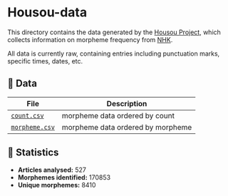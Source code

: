 # Housou-data

This directory contains the data generated by the [Housou Project](https://github.com/lukebeck/housou), 
which collects information on morpheme frequency from [NHK](https://www3.nhk.or.jp/news/).

All data is currently raw, containing entries including punctuation marks, specific times, dates, etc.

## 🔖 Data
File | Description
--- | ---
[`count.csv`](count.csv) | morpheme data ordered by count
[`morpheme.csv`](morpheme.csv) | morpheme data ordered by morpheme

## 🔖 Statistics
- **Articles analysed:** 527
- **Morphemes identified:** 170853
- **Unique morphemes:** 8410